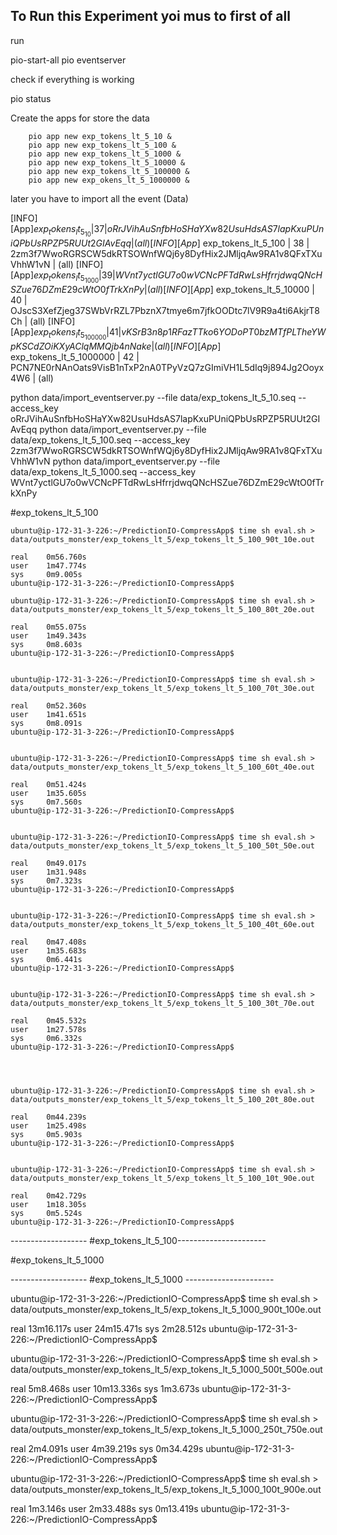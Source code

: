 
## To Run this Experiment yoi mus to first of all


run 

pio-start-all
pio eventserver


check if everything is working


pio status

Create the apps for store the data

```
    pio app new exp_tokens_lt_5_10 &
    pio app new exp_tokens_lt_5_100 &
    pio app new exp_tokens_lt_5_1000 &
    pio app new exp_tokens_lt_5_10000 &
    pio app new exp_tokens_lt_5_100000 &
    pio app new exp_okens_lt_5_1000000 &
```




later you have to import all the event (Data)


[INFO] [App$]   exp_tokens_lt_5_10 		|   37 | oRrJVihAuSnfbHoSHaYXw82UsuHdsAS7lapKxuPUniQPbUsRPZP5RUUt2GIAvEqq | (all)
[INFO] [App$]  exp_tokens_lt_5_100 		|   38 | 2zm3f7WwoRGRSCW5dkRTSOWnfWQj6y8DyfHix2JMljqAw9RA1v8QFxTXuVhhW1vN | (all)
[INFO] [App$] exp_tokens_lt_5_1000 		|   39 | WVnt7yctlGU7o0wVCNcPFTdRwLsHfrrjdwqQNcHSZue76DZmE29cWtO0fTrkXnPy | (all)
[INFO] [App$] exp_tokens_lt_5_10000 	|   40 | OJscS3XefZjeg37SWbVrRZL7PbznX7tmye6m7jfkOODtc7lV9R9a4ti6AkjrT8Ch | (all)
[INFO] [App$] exp_tokens_lt_5_100000 	|   41 | vKSrB3n8p1RFazTTko6YODoPT0bzMTfPLTheYWpKSCdZOiKXyAClqMMQjb4nNake | (all)
[INFO] [App$] exp_tokens_lt_5_1000000 	|   42 | PCN7NE0rNAnOats9VisB1nTxP2nA0TPyVzQ7zGImiVH1L5dIq9j894Jg2Ooyx4W6 | (all)



python data/import_eventserver.py --file data/exp_tokens_lt_5_10.seq --access_key oRrJVihAuSnfbHoSHaYXw82UsuHdsAS7lapKxuPUniQPbUsRPZP5RUUt2GIAvEqq
python data/import_eventserver.py --file data/exp_tokens_lt_5_100.seq --access_key 2zm3f7WwoRGRSCW5dkRTSOWnfWQj6y8DyfHix2JMljqAw9RA1v8QFxTXuVhhW1vN
python data/import_eventserver.py --file data/exp_tokens_lt_5_1000.seq --access_key WVnt7yctlGU7o0wVCNcPFTdRwLsHfrrjdwqQNcHSZue76DZmE29cWtO0fTrkXnPy




#exp_tokens_lt_5_100

	ubuntu@ip-172-31-3-226:~/PredictionIO-CompressApp$ time sh eval.sh > data/outputs_monster/exp_tokens_lt_5/exp_tokens_lt_5_100_90t_10e.out

	real    0m56.760s
	user    1m47.774s
	sys     0m9.005s
	ubuntu@ip-172-31-3-226:~/PredictionIO-CompressApp$

	ubuntu@ip-172-31-3-226:~/PredictionIO-CompressApp$ time sh eval.sh > data/outputs_monster/exp_tokens_lt_5/exp_tokens_lt_5_100_80t_20e.out

	real    0m55.075s
	user    1m49.343s
	sys     0m8.603s
	ubuntu@ip-172-31-3-226:~/PredictionIO-CompressApp$


	ubuntu@ip-172-31-3-226:~/PredictionIO-CompressApp$ time sh eval.sh > data/outputs_monster/exp_tokens_lt_5/exp_tokens_lt_5_100_70t_30e.out

	real    0m52.360s
	user    1m41.651s
	sys     0m8.091s
	ubuntu@ip-172-31-3-226:~/PredictionIO-CompressApp$


	ubuntu@ip-172-31-3-226:~/PredictionIO-CompressApp$ time sh eval.sh > data/outputs_monster/exp_tokens_lt_5/exp_tokens_lt_5_100_60t_40e.out

	real    0m51.424s
	user    1m35.605s
	sys     0m7.560s
	ubuntu@ip-172-31-3-226:~/PredictionIO-CompressApp$


	ubuntu@ip-172-31-3-226:~/PredictionIO-CompressApp$ time sh eval.sh > data/outputs_monster/exp_tokens_lt_5/exp_tokens_lt_5_100_50t_50e.out

	real    0m49.017s
	user    1m31.948s
	sys     0m7.323s
	ubuntu@ip-172-31-3-226:~/PredictionIO-CompressApp$


	ubuntu@ip-172-31-3-226:~/PredictionIO-CompressApp$ time sh eval.sh > data/outputs_monster/exp_tokens_lt_5/exp_tokens_lt_5_100_40t_60e.out

	real    0m47.408s
	user    1m35.683s
	sys     0m6.441s
	ubuntu@ip-172-31-3-226:~/PredictionIO-CompressApp$


	ubuntu@ip-172-31-3-226:~/PredictionIO-CompressApp$ time sh eval.sh > data/outputs_monster/exp_tokens_lt_5/exp_tokens_lt_5_100_30t_70e.out

	real    0m45.532s
	user    1m27.578s
	sys     0m6.332s
	ubuntu@ip-172-31-3-226:~/PredictionIO-CompressApp$




	ubuntu@ip-172-31-3-226:~/PredictionIO-CompressApp$ time sh eval.sh > data/outputs_monster/exp_tokens_lt_5/exp_tokens_lt_5_100_20t_80e.out

	real    0m44.239s
	user    1m25.498s
	sys     0m5.903s
	ubuntu@ip-172-31-3-226:~/PredictionIO-CompressApp$


	ubuntu@ip-172-31-3-226:~/PredictionIO-CompressApp$ time sh eval.sh > data/outputs_monster/exp_tokens_lt_5/exp_tokens_lt_5_100_10t_90e.out

	real    0m42.729s
	user    1m18.305s
	sys     0m5.524s
	ubuntu@ip-172-31-3-226:~/PredictionIO-CompressApp$
------------------- #exp_tokens_lt_5_100----------------------




#exp_tokens_lt_5_1000


------------------- #exp_tokens_lt_5_1000 ----------------------

ubuntu@ip-172-31-3-226:~/PredictionIO-CompressApp$ time sh eval.sh > data/outputs_monster/exp_tokens_lt_5/exp_tokens_lt_5_1000_900t_100e.out

real    13m16.117s
user    24m15.471s
sys     2m28.512s
ubuntu@ip-172-31-3-226:~/PredictionIO-CompressApp$





ubuntu@ip-172-31-3-226:~/PredictionIO-CompressApp$ time sh eval.sh > data/outputs_monster/exp_tokens_lt_5/exp_tokens_lt_5_1000_500t_500e.out

real    5m8.468s
user    10m13.336s
sys     1m3.673s
ubuntu@ip-172-31-3-226:~/PredictionIO-CompressApp$



ubuntu@ip-172-31-3-226:~/PredictionIO-CompressApp$ time sh eval.sh > data/outputs_monster/exp_tokens_lt_5/exp_tokens_lt_5_1000_250t_750e.out

real    2m4.091s
user    4m39.219s
sys     0m34.429s
ubuntu@ip-172-31-3-226:~/PredictionIO-CompressApp$


ubuntu@ip-172-31-3-226:~/PredictionIO-CompressApp$ time sh eval.sh > data/outputs_monster/exp_tokens_lt_5/exp_tokens_lt_5_1000_100t_900e.out

real    1m3.146s
user    2m33.488s
sys     0m13.419s
ubuntu@ip-172-31-3-226:~/PredictionIO-CompressApp$




